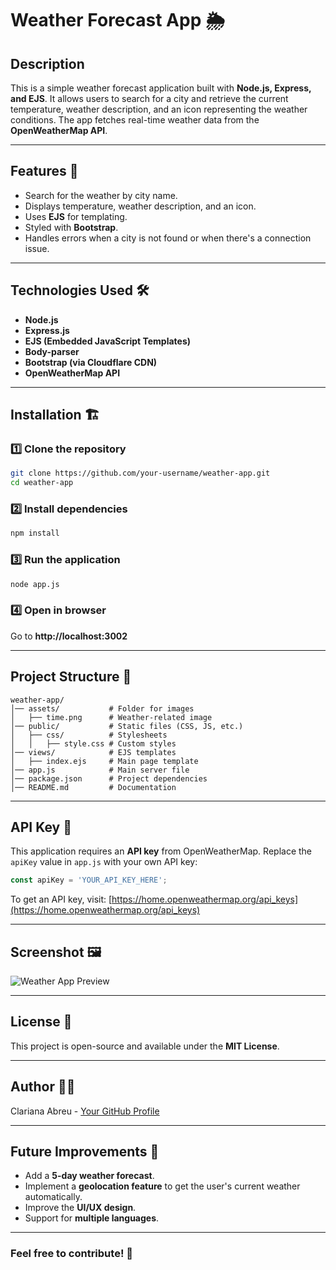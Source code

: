 # Weather Forecast App 🌦️

## Description
This is a simple weather forecast application built with **Node.js, Express, and EJS**. It allows users to search for a city and retrieve the current temperature, weather description, and an icon representing the weather conditions. The app fetches real-time weather data from the **OpenWeatherMap API**.

---

## Features 🚀
- Search for the weather by city name.
- Displays temperature, weather description, and an icon.
- Uses **EJS** for templating.
- Styled with **Bootstrap**.
- Handles errors when a city is not found or when there's a connection issue.

---

## Technologies Used 🛠️
- **Node.js**
- **Express.js**
- **EJS (Embedded JavaScript Templates)**
- **Body-parser**
- **Bootstrap (via Cloudflare CDN)**
- **OpenWeatherMap API**

---

## Installation 🏗️

### 1️⃣ Clone the repository
```sh
git clone https://github.com/your-username/weather-app.git
cd weather-app
```

### 2️⃣ Install dependencies
```sh
npm install
```

### 3️⃣ Run the application
```sh
node app.js
```

### 4️⃣ Open in browser
Go to **http://localhost:3002**

---

## Project Structure 📂
```
weather-app/
│── assets/           # Folder for images
│   ├── time.png      # Weather-related image
│── public/           # Static files (CSS, JS, etc.)
│   ├── css/          # Stylesheets
│   │   ├── style.css # Custom styles
│── views/            # EJS templates
│   ├── index.ejs     # Main page template
│── app.js            # Main server file
│── package.json      # Project dependencies
│── README.md         # Documentation
```

---

## API Key 🔑
This application requires an **API key** from OpenWeatherMap. Replace the `apiKey` value in `app.js` with your own API key:

```js
const apiKey = 'YOUR_API_KEY_HERE';
```

To get an API key, visit: [https://home.openweathermap.org/api_keys](https://home.openweathermap.org/api_keys)

---

## Screenshot 🖼️

![Weather App Preview](.assets/time.png)

---

## License 📜
This project is open-source and available under the **MIT License**.

---

## Author 👩‍💻
Clariana Abreu - [Your GitHub Profile](https://github.com/abreuclariana)

---

## Future Improvements 🔮
- Add a **5-day weather forecast**.
- Implement a **geolocation feature** to get the user's current weather automatically.
- Improve the **UI/UX design**.
- Support for **multiple languages**.

---

### Feel free to contribute! 🤝



